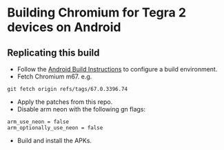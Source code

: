 # Building Chromium for Tegra 2 devices on Android

## Replicating this build

 * Follow the [Android Build Instructions](https://chromium.googlesource.com/chromium/src/+/67.0.3396.74/docs/android_build_instructions.md) to configure a build environment.
 * Fetch Chromium m67.
 e.g.
```
git fetch origin refs/tags/67.0.3396.74
```
 * Apply the patches from this repo.
 * Disable arm neon with the following gn flags:
```
arm_use_neon = false
arm_optionally_use_neon = false
```
 * Build and install the APKs.
